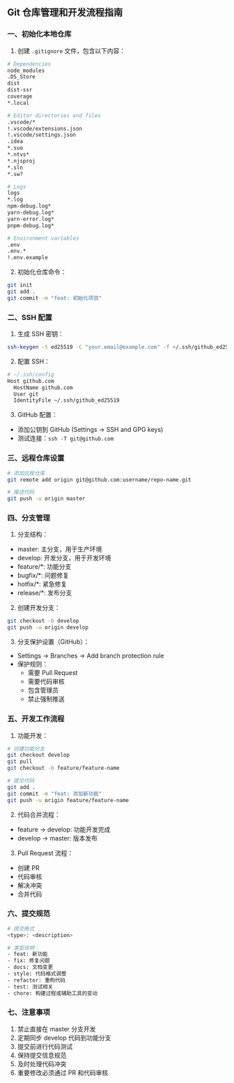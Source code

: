 ## Git 仓库管理和开发流程指南

### 一、初始化本地仓库

1. 创建 `.gitignore` 文件，包含以下内容：
```bash
# Dependencies
node_modules
.DS_Store
dist
dist-ssr
coverage
*.local

# Editor directories and files
.vscode/*
!.vscode/extensions.json
!.vscode/settings.json
.idea
*.suo
*.ntvs*
*.njsproj
*.sln
*.sw?

# Logs
logs
*.log
npm-debug.log*
yarn-debug.log*
yarn-error.log*
pnpm-debug.log*

# Environment variables
.env
.env.*
!.env.example
```

2. 初始化仓库命令：
```bash
git init
git add .
git commit -m "feat: 初始化项目"
```

### 二、SSH 配置

1. 生成 SSH 密钥：
```bash
ssh-keygen -t ed25519 -C "your.email@example.com" -f ~/.ssh/github_ed25519 -N ""
```

2. 配置 SSH：
```bash
# ~/.ssh/config
Host github.com
  HostName github.com
  User git
  IdentityFile ~/.ssh/github_ed25519
```

3. GitHub 配置：
- 添加公钥到 GitHub (Settings -> SSH and GPG keys)
- 测试连接：`ssh -T git@github.com`

### 三、远程仓库设置

```bash
# 添加远程仓库
git remote add origin git@github.com:username/repo-name.git

# 推送代码
git push -u origin master
```

### 四、分支管理

1. 分支结构：
- master: 主分支，用于生产环境
- develop: 开发分支，用于开发环境
- feature/*: 功能分支
- bugfix/*: 问题修复
- hotfix/*: 紧急修复
- release/*: 发布分支

2. 创建开发分支：
```bash
git checkout -b develop
git push -u origin develop
```

3. 分支保护设置（GitHub）：
- Settings -> Branches -> Add branch protection rule
- 保护规则：
  - 需要 Pull Request
  - 需要代码审核
  - 包含管理员
  - 禁止强制推送

### 五、开发工作流程

1. 功能开发：
```bash
# 创建功能分支
git checkout develop
git pull
git checkout -b feature/feature-name

# 提交代码
git add .
git commit -m "feat: 添加新功能"
git push -u origin feature/feature-name
```

2. 代码合并流程：
- feature -> develop: 功能开发完成
- develop -> master: 版本发布

3. Pull Request 流程：
- 创建 PR
- 代码审核
- 解决冲突
- 合并代码

### 六、提交规范

```bash
# 提交格式
<type>: <description>

# 类型说明：
- feat: 新功能
- fix: 修复问题
- docs: 文档变更
- style: 代码格式调整
- refactor: 重构代码
- test: 测试相关
- chore: 构建过程或辅助工具的变动
```

### 七、注意事项

1. 禁止直接在 master 分支开发
2. 定期同步 develop 代码到功能分支
3. 提交前进行代码测试
4. 保持提交信息规范
5. 及时处理代码冲突
6. 重要修改必须通过 PR 和代码审核